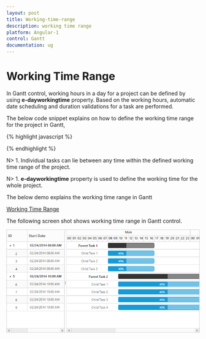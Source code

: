 ```yaml
---
layout: post
title: Working-time-range
description: working time range
platform: Angular-1
control: Gantt
documentation: ug
---
```


# Working Time Range

In Gantt control, working hours in a day for a project can be defined by using **e-dayworkingtime** property. Based on the working hours, automatic date scheduling and duration validations for a task are performed.

The below code snippet explains on how to define the working time range for the project in Gantt,

{% highlight javascript %}

<body ng-controller="GanttCtrl">
   <!--Add  Gantt control here-->    
   <div id="GanttContainer" ej-gantt
      //...
      e-dayworkingtime="dayWorkingTime" 
      >
   </div>
  <script>
    var dayWorkingTime= [
        {"from": "08:00 AM", "to": "12:00 PM"},
        {"from": "01:00 PM", "to": "05:00 PM"}],
    angular.module('listCtrl', ['ejangular'])
        .controller('GanttCtrl', function($scope) {
            //...
            $scope.dayWorkingTime = "dayWorkingTime";
        });
</script>
</body>

{% endhighlight %}

N> 1. Individual tasks can lie between any time within the defined working time range of the project.

N> 1. **e-dayworkingtime** property is used to define the working time for the whole project.

The below demo explains the working time range in Gantt

[Working Time Range](http://js.syncfusion.com/demos/web/#!/bootstrap/gantt/schedulingconcepts/workingtimerange)

The following screen shot shows working time range in Gantt control. 

![](Working-time-range_images/Working-time-range_img1.png)


